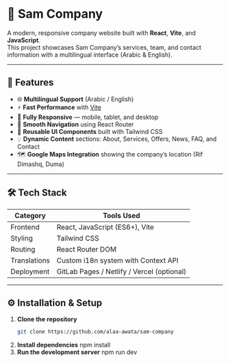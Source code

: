 # 🏢 Sam Company

A modern, responsive company website built with **React**, **Vite**, and **JavaScript**.  
This project showcases Sam Company’s services, team, and contact information with a multilingual interface (Arabic & English).

---

## 🚀 Features

- 🌐 **Multilingual Support** (Arabic / English)
- ⚡ **Fast Performance** with [Vite](https://vitejs.dev/)
- 📱 **Fully Responsive** — mobile, tablet, and desktop
- 🧭 **Smooth Navigation** using React Router
- 🎨 **Reusable UI Components** built with Tailwind CSS
- 💡 **Dynamic Content** sections: About, Services, Offers, News, FAQ, and Contact
- 🗺️ **Google Maps Integration** showing the company’s location (Rif Dimashq, Duma)

---

## 🛠️ Tech Stack

| Category | Tools Used |
|-----------|-------------|
| Frontend | React, JavaScript (ES6+), Vite |
| Styling | Tailwind CSS |
| Routing | React Router DOM |
| Translations | Custom i18n system with Context API |
| Deployment | GitLab Pages / Netlify / Vercel (optional) |

---

## ⚙️ Installation & Setup

1. **Clone the repository**
   ```bash
   git clone https://github.com/alaa-awata/sam-company

2. **Install dependencies**
    npm install
3. **Run the development server**
    npm run dev

        